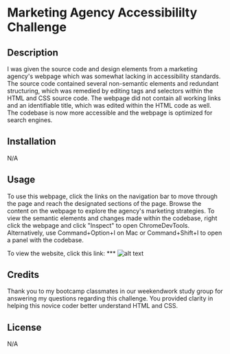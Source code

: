 # Marketing Agency Accessibililty Challenge

## Description

I was given the source code and design elements from a marketing agency's webpage which was somewhat lacking in accessibility standards. The source code contained several non-semantic elements and redundant structuring, which was remedied by editing tags and selectors within the HTML and CSS source code. The webpage did not contain all working links and an identifiable title, which was edited within the HTML code as well. The codebase is now more accessible and the webpage is optimized for search engines.

## Installation

N/A

## Usage

To use this webpage, click the links on the navigation bar to move through the page and reach the designated sections of the page. Browse the content on the webpage to explore the agency's marketing strategies. To view the semantic elements and changes made within the codebase, right click the webpage and click "Inspect" to open ChromeDevTools. Alternatively, use Command+Option+I on Mac or Command+Shift+I to open a panel with the codebase.

To view the website, click this link: ***
![alt text](assets/images/screenshot.png)


## Credits

Thank you to my bootcamp classmates in our weekendwork study group for answering my questions regarding this challenge. You provided clarity in helping this novice coder better understand HTML and CSS.

## License

N/A

